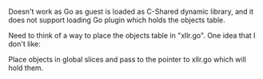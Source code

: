 Doesn't work as Go as guest is loaded as C-Shared dynamic library, and it does not
support loading Go plugin which holds the objects table.

Need to think of a way to place the objects table in "xllr.go".
One idea that I don't like:

Place objects in global slices and pass to the pointer to xllr.go which will hold them.